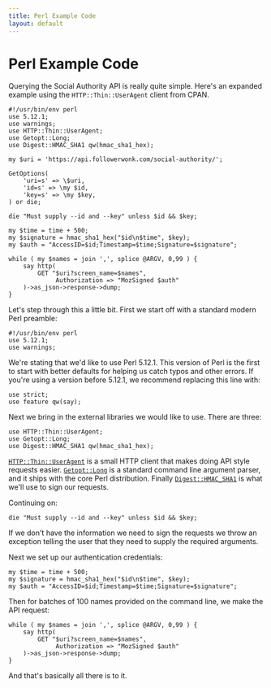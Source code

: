 ```yaml
---
title: Perl Example Code
layout: default
---
```

# Perl Example Code

Querying the Social Authority API is really quite simple. Here's an expanded example using the `HTTP::Thin::UserAgent` client from CPAN.

	#!/usr/bin/env perl
	use 5.12.1;
	use warnings;
	use HTTP::Thin::UserAgent;
	use Getopt::Long;
	use Digest::HMAC_SHA1 qw(hmac_sha1_hex);

	my $uri = 'https://api.followerwonk.com/social-authority/';

	GetOptions(
	    'uri=s' => \$uri,
	    'id=s' => \my $id,
	    'key=s' => \my $key,
	) or die;

	die "Must supply --id and --key" unless $id && $key;

	my $time = time + 500;
	my $signature = hmac_sha1_hex("$id\n$time", $key);
	my $auth = "AccessID=$id;Timestamp=$time;Signature=$signature";

	while ( my $names = join ',', splice @ARGV, 0,99 ) {
	    say http( 
	    	GET "$uri?screen_name=$names", 
	    	     Authorization => "MozSigned $auth" 
	    )->as_json->response->dump;
	}

Let's step through this a little bit. First we start off with a standard modern Perl preamble:

	#!/usr/bin/env perl
	use 5.12.1;
	use warnings;

We're stating that we'd like to use Perl 5.12.1. This version of Perl is the first to start with better defaults for helping us catch typos and other errors. If you're using a version before 5.12.1, we recommend replacing this line with:

	use strict;
	use feature qw(say);

Next we bring in the external libraries we would like to use. There are three:

	use HTTP::Thin::UserAgent;
	use Getopt::Long; 
	use Digest::HMAC_SHA1 qw(hmac_sha1_hex);
 

[`HTTP::Thin::UserAgent`][1] is a small HTTP client that makes doing API style requests easier. [`Getopt::Long`][2] is a standard command line argument parser, and it ships with the core Perl distribution. Finally [`Digest::HMAC_SHA1`][3] is what we'll use to sign our requests.

Continuing on:

	die "Must supply --id and --key" unless $id && $key;
 
If we don't have the information we need to sign the requests we throw an exception telling the user that they need to supply the required arguments.

Next we set up our authentication credentials:

	my $time = time + 500;
	my $signature = hmac_sha1_hex("$id\n$time", $key);
	my $auth = "AccessID=$id;Timestamp=$time;Signature=$signature";

Then for batches of 100 names provided on the command line, we make the API request:

	while ( my $names = join ',', splice @ARGV, 0,99 ) {
	    say http( 
	    	GET "$uri?screen_name=$names", 
	    	     Authorization => "MozSigned $auth" 
	    )->as_json->response->dump;
	}

And that's basically all there is to it.

[1]: http://metacpan.org/module/HTTP::Thin::UserAgent
[2]: http://metacpan.org/module/Getopt::Long
[3]: http://metacpan.org/module/Digest::HMAC_SHA1
